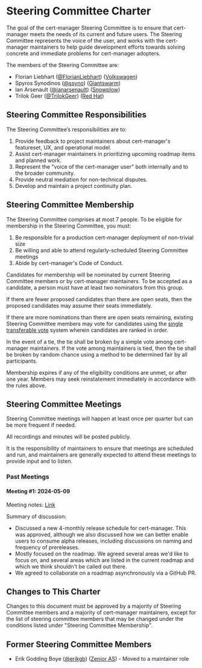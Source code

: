 # Steering Committee Charter

The goal of the cert-manager Steering Committee is to ensure that cert-manager
meets the needs of its current and future users. The Steering Committee
represents the voice of the user, and works with the cert-manager maintainers to
help guide development efforts towards solving concrete and immediate problems
for cert-manager adopters.

The members of the Steering Committee are:

- Florian Liebhart ([@FlorianLiebhart](https://github.com/FlorianLiebhart)) ([Volkswagen](https://www.volkswagen-group.com/en))
- Spyros Synodinos ([@ssyno](https://github.com/ssyno)) ([Giantswarm](https://www.giantswarm.io/))
- Ian Arsenault ([@ianarsenault](https://github.com/ianarsenault)) ([Snowplow](https://snowplow.io/))
- Trilok Geer ([@TrilokGeer](https://github.com/TrilokGeer)) ([Red Hat](https://www.redhat.com/en))

## Steering Committee Responsibilities

The Steering Committee’s responsibilities are to:

1. Provide feedback to project maintainers about cert-manager's featureset, UX,
   and operational model.
2. Assist cert-manager maintainers in prioritizing upcoming roadmap items and
   planned work.
3. Represent the "voice of the cert-manager user" both internally and to the
   broader community.
4. Provide neutral mediation for non-technical disputes.
5. Develop and maintain a project continuity plan.

## Steering Committee Membership

The Steering Committee comprises at most 7 people. To be eligible for membership
in the Steering Committee, you must:

1. Be responsible for a production cert-manager deployment of non-trivial size
2. Be willing and able to attend regularly-scheduled Steering Committee meetings
3. Abide by cert-manager's Code of Conduct.

Candidates for membership will be nominated by current Steering Committee
members or by cert-manager maintainers. To be accepted as a candidate, a
person must have at least two nominators from this group.

If there are fewer proposed candidates than there are open seats, then the proposed
candidates may assume their seats immediately.

If there are more nominations than there are open seats remaining, existing
Steering Committee members may vote for candidates using the
[single transferable vote](https://en.wikipedia.org/wiki/Single_transferable_vote)
system wherein candidates are ranked in order.

In the event of a tie, the tie shall be broken by a simple vote among cert-manager maintainers.
If the vote among maintainers is tied, then the tie shall be broken by random chance using a method
to be determined fair by all participants.

Membership expires if any of the eligibility conditions are unmet, or after one
year. Members may seek reinstatement immediately in accordance with the rules
above.

## Steering Committee Meetings

Steering Committee meetings will happen at least once per quarter but can be more frequent if needed.

All recordings and minutes will be posted publicly.

It is the responsibility of maintainers to ensure that meetings are scheduled and run, and maintainers are generally expected to attend these meetings to provide input and to listen.

### Past Meetings

#### Meeting #1: 2024-05-09

Meeting notes: [Link](https://docs.google.com/document/d/1Mme73Or-FemOl0KKfE2gskYpL0BN9bU7H2QYg9fZg9A/edit?usp=sharing)

Summary of discussion:

- Discussed a new 4-monthly release schedule for cert-manager. This was approved, although we also discussed how we can better enable users to consume alpha releases, including discussions on naming and frequency of prereleases.
- Mostly focused on the roadmap. We agreed several areas we'd like to focus on, and several areas which are listed in the current roadmap and which we think shouldn't be called out there.
- We agreed to collaborate on a roadmap asynchronously via a GitHub PR.

## Changes to This Charter

Changes to this document must be approved by a majority of Steering Committee
members and a majority of cert-manager maintainers, except for the list of
steering committee members that may be changed under the conditions listed under
"Steering Committee Membership".

## Former Steering Committee Members

- Erik Godding Boye ([@erikgb](https://github.com/erikgb)) ([Zenior AS](https://www.zenior.no/)) - Moved to a maintainer role
